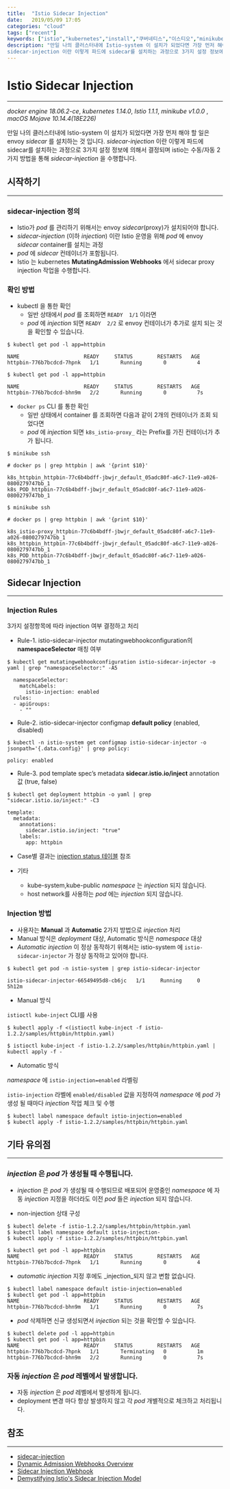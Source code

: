 ```yaml
---
title:  "Istio Sidecar Injection"
date:   2019/05/09 17:05
categories: "cloud"
tags: ["recent"]
keywords: ["istio","kubernetes","install","쿠버네티스","이스티오","minikube","sidecar","sidecar-injection","istio-injection"]
description: "만일 나의 클러스터내에 Istio-system 이 설치가 되었다면 가장 먼저 해야 할 일은  envoy sidecar 를 설치하는 것입니다.
sidecar-injection 이란 이렇게 파드에 sidecar를 설치하는 과정으로 3가지 설정 정보에 의해서 결정되며 istio는 수동/자동 2가지 방법을 통해 sidecar-injection 을  수행합니다"
---
```


# Istio Sidecar Injection
---
*docker engine 18.06.2-ce*, *kubernetes 1.14.0*, *Istio 1.1.1*, *minikube v1.0.0* , *macOS Mojave 10.14.4(18E226)*


만일 나의 클러스터내에 Istio-system 이 설치가 되었다면 가장 먼저 해야 할 일은  envoy _sidecar_ 를 설치하는 것 입니다.
_sidecar-injection_ 이란 이렇게 파드에 sidecar를 설치하는 과정으로 3가지 설정 정보에 의해서 결정되며 istio는 수동/자동 2가지 방법을 통해 _sidecar-injection_ 을  수행합니다.


## 시작하기
---

### sidecar-injection 정의

* Istio가 _pod_ 를 관리하기 위해서는 envoy _sidecar_(proxy)가 설치되어야 합니다.
* _sidecar-injection_ (이하 _injection_) 이란 Istio 운영을 위해  _pod_ 에  envoy _sidecar_ container를 설치는 과정
* _pod_ 에 _sidecar_ 컨테이너가 포함됩니다.
* Istio 는 kubernetes **MutatingAdmission Webhooks** 에서  sidecar proxy injection 작업을 수행합니다.


### 확인 방법

* kubectl 을 통한 확인
  * 일반 상태에서 _pod_ 를 조회하면 `READY  1/1`  이라면
  * _pod_ 에 _injection_ 되면  `READY  2/2` 로 envoy 컨테이너가 추가로 설치 되는 것을 확인할 수 있습니다.

~~~
$ kubectl get pod -l app=httpbin

NAME                     READY     STATUS        RESTARTS   AGE
httpbin-776b7bcdcd-7hpnk   1/1       Running       0          4
~~~

~~~
$ kubectl get pod -l app=httpbin

NAME                     READY     STATUS        RESTARTS   AGE
httpbin-776b7bcdcd-bhn9m   2/2       Running       0          7s
~~~

* `docker ps` CLI 를 통한 확인
  * 일반 상태에서 container 를 조회하면 다음과 같이 2개의 컨테이너가 조회 되었다면
  * _pod_ 에 _injection_ 되면 `k8s_istio-proxy_` 라는 Prefix를 가진 컨테이너가 추가 됩니다.

~~~
$ minikube ssh

# docker ps | grep httpbin | awk '{print $10}'

k8s_httpbin_httpbin-77c6b4bdff-jbwjr_default_05adc80f-a6c7-11e9-a026-0800279747bb_1
k8s_POD_httpbin-77c6b4bdff-jbwjr_default_05adc80f-a6c7-11e9-a026-0800279747bb_1
~~~

~~~
$ minikube ssh

# docker ps | grep httpbin | awk '{print $10}'

k8s_istio-proxy_httpbin-77c6b4bdff-jbwjr_default_05adc80f-a6c7-11e9-a026-0800279747bb_1
k8s_httpbin_httpbin-77c6b4bdff-jbwjr_default_05adc80f-a6c7-11e9-a026-0800279747bb_1
k8s_POD_httpbin-77c6b4bdff-jbwjr_default_05adc80f-a6c7-11e9-a026-0800279747bb_1
~~~

## Sidecar Injection
---

### Injection Rules

3가지 설정항목에 따라 injection 여부 결정하고 처리

* Rule-1. istio-sidecar-injector mutatingwebhookconfiguration의 **namespaceSelector** 매칭 여부

~~~
$ kubectl get mutatingwebhookconfiguration istio-sidecar-injector -o yaml | grep "namespaceSelector:" -A5

  namespaceSelector:
    matchLabels:
      istio-injection: enabled
  rules:
  - apiGroups:
    - ""
~~~

* Rule-2. istio-sidecar-injector configmap **default policy**  (enabled, disabled)

~~~
$ kubectl -n istio-system get configmap istio-sidecar-injector -o jsonpath='{.data.config}' | grep policy:

policy: enabled
~~~

* Rule-3.  pod template spec’s metadata  **sidecar.istio.io/inject** annotation 값 (true, false)

~~~
$ kubectl get deployment httpbin -o yaml | grep "sidecar.istio.io/inject:" -C3

template:
  metadata:
    annotations:
      sidecar.istio.io/inject: "true"
    labels:
      app: httpbin
~~~

* Case별 결과는 [injection status 테이블](https://istio.io/docs/ops/setup/injection/) 참조

* 기타
  * kube-system,kube-public _namespace_ 는 _injection_ 되지 않습니다.
  * host network를 사용하는 _pod_ 에는 _injection_ 되지 않습니다.


### Injection 방법

* 사용자는  **Manual** 과 **Automatic** 2가지 방법으로 _injection_ 처리
* Manual 방식은 _deployment_ 대상,  Automatic 방식은 _namespace_ 대상
* _Automatic injection_ 이 정상 동작하기 위해서는 istio-system 에 `istio-sidecar-injector` 가  정상 동작하고 있어야 합니다.

~~~
$ kubectl get pod -n istio-system | grep istio-sidecar-injector

istio-sidecar-injector-66549495d8-cb6jc   1/1     Running     0          5h12m
~~~

* Manual 방식

`istioctl kube-inject` CLI를 사용

~~~
$ kubectl apply -f <(istioctl kube-inject -f istio-1.2.2/samples/httpbin/httpbin.yaml)

$ istioctl kube-inject -f istio-1.2.2/samples/httpbin/httpbin.yaml | kubectl apply -f -
~~~


* Automatic 방식

_namespace_ 에 `istio-injection=enabled` 라벨링

`istio-injection` 라벨에 `enabled/disabled` 값을 지정하여  _namespace_ 에 _pod_ 가 생성 될 때마다 _injection_ 작업 체크 및 수행

~~~
$ kubectl label namespace default istio-injection=enabled
$ kubectl apply -f istio-1.2.2/samples/httpbin/httpbin.yaml
~~~

## 기타 유의점
---

### _injection_ 은 _pod_ 가 생성될 때 수행됩니다.

* _injection_ 은 _pod_ 가 생성될 때 수행되므로 배포되어 운영중인 _namespace_ 에 자동 _injection_ 지정을 하더라도  이전 _pod_ 들은 _injection_ 되지 않습니다.

* non-injection 상태 구성

~~~
$ kubectl delete -f istio-1.2.2/samples/httpbin/httpbin.yaml
$ kubectl label namespace default istio-injection-
$ kubectl apply -f istio-1.2.2/samples/httpbin/httpbin.yaml

$ kubectl get pod -l app=httpbin
NAME                     READY     STATUS        RESTARTS   AGE
httpbin-776b7bcdcd-7hpnk   1/1       Running       0          4
~~~

* _automatic injection_ 지정 후에도  _injection_되지 않고 변함 없습니다.

~~~
$ kubectl label namespace default istio-injection=enabled
$ kubectl get pod -l app=httpbin
NAME                     READY     STATUS        RESTARTS   AGE
httpbin-776b7bcdcd-bhn9m   1/1       Running       0          7s
~~~

* _pod_ 삭제하면 신규 생성되면서 _injection_ 되는 것을 확인할 수 있습니다.

~~~
$ kubectl delete pod -l app=httpbin
$ kubectl get pod -l app=httpbin
NAME                     READY     STATUS        RESTARTS   AGE
httpbin-776b7bcdcd-7hpnk   1/1       Terminating   0          1m
httpbin-776b7bcdcd-bhn9m   2/2       Running       0          7s
~~~

### 자동 _injection_ 은 _pod_ 레벨에서 발생합니다.

* 자동 _injection_ 은 _pod_ 레벨에서 발생하게 됩니다.
* deployment 변경 마다 항상 발생하지 않고 각 _pod_ 개별적으로 체크하고 처리됩니다.


## 참조
***

* [sidecar-injection](https://istio.io/docs/setup/kubernetes/additional-setup/sidecar-injection/)
* [Dynamic Admission Webhooks Overview](https://istio.io/docs/ops/setup/webhook/)
* [Sidecar Injection Webhook](https://istio.io/docs/ops/setup/injection/)
* [Demystifying Istio's Sidecar Injection Model](https://istio.io/blog/2019/data-plane-setup/)
